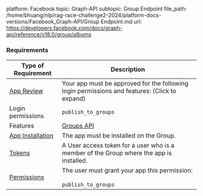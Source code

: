 platform: Facebook
topic: Graph-API
subtopic: Group Endpoint
file_path: /home/bhuang/nlp/rag-race-challenge2-2024/platform-docs-versions/Facebook_Graph-API/Group Endpoint.md
url: https://developers.facebook.com/docs/graph-api/reference/v18.0/group/albums

### Requirements

| Type of Requirement | Description |
| --- | --- |
| [App Review](https://developers.facebook.com/docs/apps/review) | Your app must be approved for the following login permissions and features: (Click to expand) |
| Login permissions | `publish_to_groups` |
| Features | [Groups API](https://developers.facebook.com/docs/groups-api/) |
| [App Installation](https://developers.facebook.com/docs/groups-api#app-installation) | The app must be installed on the Group. |
| [Tokens](https://developers.facebook.com/docs/facebook-login/access-tokens) | A User access token for a user who is a member of the Group where the app is installed. |
| [Permissions](https://developers.facebook.com/docs/facebook-login/permissions/) | The user must grant your app this permission:<br><br>`publish_to_groups` |